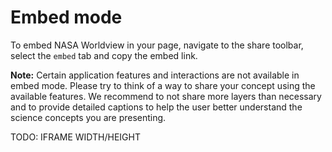 # Embed mode

To embed NASA Worldview in your page, navigate to the share toolbar, select the `embed` tab and copy the embed link.

**Note:** Certain application features and interactions are not available in embed mode. Please try to think of a way to share your concept using the available features. We recommend to not share more layers than necessary and to provide detailed captions to help the user better understand the science concepts you are presenting.

TODO:
IFRAME
WIDTH/HEIGHT
